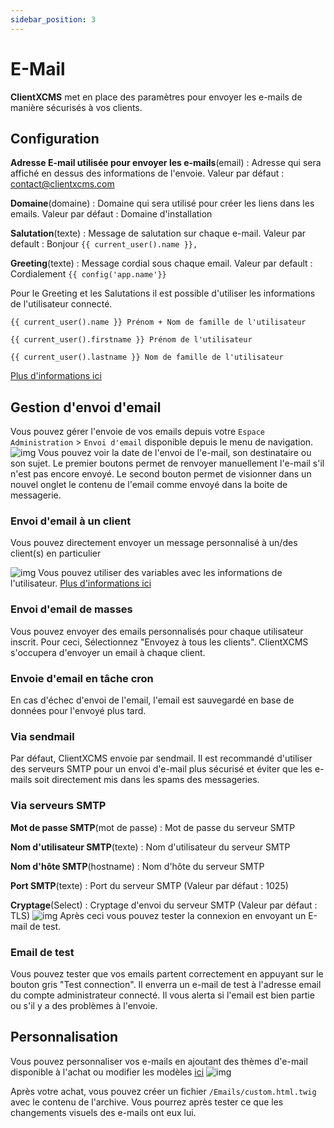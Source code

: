 ```yaml
---
sidebar_position: 3
---
```


# E-Mail
**ClientXCMS** met en place des paramètres pour envoyer les e-mails de manière sécurisés à vos clients.

## Configuration
**Adresse E-mail utilisée pour envoyer les e-mails**(email) : Adresse qui sera affiché en dessus des informations de l'envoie. Valeur par défaut : contact@clientxcms.com

**Domaine**(domaine) : Domaine qui sera utilisé pour créer les liens dans les emails. Valeur par défaut : Domaine d'installation

**Salutation**(texte) : Message de salutation sur chaque e-mail.
Valeur par default : Bonjour `{{ current_user().name }},`

**Greeting**(texte) : Message cordial sous chaque email.
Valeur par default : Cordialement `{{ config('app.name'}}` 

Pour le Greeting et les Salutations il est possible d'utiliser les informations de l'utilisateur connecté.
```
{{ current_user().name }} Prénom + Nom de famille de l'utilisateur

{{ current_user().firstname }} Prénom de l'utilisateur

{{ current_user().lastname }} Nom de famille de l'utilisateur
```
[Plus d'informations ici](../developpers/variables)

## Gestion d'envoi d'email
Vous pouvez gérer l'envoie de vos emails depuis votre `Espace Administration` > `Envoi d'email` disponible depuis le menu de navigation.
![img](https://media.discordapp.net/attachments/475073153509490689/957065809396641883/unknown.png)
Vous pouvez voir la date de l'envoi de l'e-mail, son destinataire ou son sujet. Le premier boutons permet de renvoyer manuellement l'e-mail s'il n'est pas encore envoyé.
Le second bouton permet de visionner dans un nouvel onglet le contenu de l'email comme envoyé dans la boite de messagerie.

### Envoi d'email à un client
Vous pouvez directement envoyer un message personnalisé à un/des client(s) en particulier

![img](https://media.discordapp.net/attachments/475073153509490689/957067741293072384/unknown.png)
Vous pouvez utiliser des variables avec les informations de l'utilisateur. [Plus d'informations ici](../developpers/variables)

### Envoi d'email de masses
Vous pouvez envoyer des emails personnalisés pour chaque utilisateur inscrit. Pour ceci, Sélectionnez "Envoyez à tous les clients". ClientXCMS s'occupera d'envoyer un email à chaque client.

### Envoie d'email en tâche cron
En cas d'échec d'envoi de l'email, l'email est sauvegardé en base de données pour l'envoyé plus tard.

### Via sendmail
Par défaut, ClientXCMS envoie par sendmail. Il est recommandé d'utiliser des serveurs SMTP pour un envoi d'e-mail plus sécurisé et éviter que les e-mails soit directement mis dans les spams des messageries.
### Via serveurs SMTP
**Mot de passe SMTP**(mot de passe) : Mot de passe du serveur SMTP

**Nom d'utilisateur SMTP**(texte) : Nom d'utilisateur du serveur SMTP

**Nom d'hôte SMTP**(hostname) : Nom d'hôte du serveur SMTP

**Port SMTP**(texte) : Port du serveur SMTP (Valeur par défaut : 1025)

**Cryptage**(Select) : Cryptage d'envoi du serveur SMTP (Valeur par défaut : TLS)
![img](https://media.discordapp.net/attachments/475073153509490689/957091158134235236/unknown.png)
Après ceci vous pouvez tester la connexion en envoyant un E-mail de test.
### Email de test

Vous pouvez tester que vos emails partent correctement en appuyant sur le bouton gris "Test connection". Il enverra un e-mail de test à l'adresse email du compte administrateur connecté.
Il vous alerta si l'email est bien partie ou s'il y a des problèmes à l'envoie. 

## Personnalisation

Vous pouvez personnaliser vos e-mails en ajoutant des thèmes d'e-mail disponible à l'achat ou modifier les modèles [ici](../system/Modele-Email)
![img](https://media.discordapp.net/attachments/680169678420836385/939945663339315300/truc_xhaite.png)

Après votre achat, vous pouvez créer un fichier `/Emails/custom.html.twig` avec le contenu de l'archive.
Vous pourrez après tester ce que les changements visuels des e-mails ont eux lui.